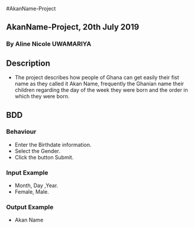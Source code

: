 #AkanName-Project
## AkanName-Project, 20th July 2019
### By Aline Nicole UWAMARIYA
## Description
* The project describes how people of Ghana can get easily their fist name as they called it Akan Name, frequently the Ghanian name their children regarding the day of the week they were born and the order in which they were born.
## BDD
### Behaviour
* Enter the Birthdate information.
* Select the Gender.
* Click the button Submit.
### Input Example
* Month, Day ,Year.
* Female, Male.
### Output Example
* Akan Name


